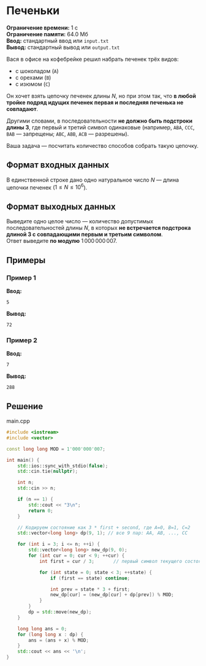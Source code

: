 # Печеньки

**Ограничение времени:** 1 с  
**Ограничение памяти:** 64.0 Мб  
**Ввод:** стандартный ввод или `input.txt`  
**Вывод:** стандартный вывод или `output.txt`

Вася в офисе на кофебрейке решил набрать печенек трёх видов:

- с шоколадом (`A`)
- с орехами (`B`)
- с изюмом (`C`)

Он хочет взять цепочку печенек длины $N$, но при этом так, что **в любой тройке подряд идущих печенек первая и последняя печенька не совпадают**.

Другими словами, в последовательности **не должно быть подстроки длины 3**, где первый и третий символ одинаковые (например, `ABA`, `CCC`, `BAB` — запрещены; `ABC`, `ABB`, `ACB` — разрешены).

Ваша задача — посчитать количество способов собрать такую цепочку.

## Формат входных данных

В единственной строке дано одно натуральное число $N$ — длина цепочки печенек ($1 \leq N \leq 10^6$).

## Формат выходных данных

Выведите одно целое число — количество допустимых последовательностей длины $N$, в которых **не встречается подстрока длиной 3 с совпадающими первым и третьим символом**.  
Ответ выведите **по модулю** $1\,000\,000\,007$.

## Примеры

### Пример 1

**Ввод:**
```
5
```

**Вывод:**
```
72
```

### Пример 2

**Ввод:**
```
7
```

**Вывод:**
```
288
```
## Решение

main.cpp
```cpp
#include <iostream>
#include <vector>

const long long MOD = 1'000'000'007;

int main() {
    std::ios::sync_with_stdio(false);
    std::cin.tie(nullptr);

    int n;
    std::cin >> n;

    if (n == 1) {
        std::cout << "3\n";
        return 0;
    }

    // Кодируем состояние как 3 * first + second, где A=0, B=1, C=2
    std::vector<long long> dp(9, 1); // все 9 пар: AA, AB, ..., CC

    for (int i = 3; i <= n; ++i) {
        std::vector<long long> new_dp(9, 0);
        for (int cur = 0; cur < 9; ++cur) {
            int first = cur / 3;       // первый символ текущего состояния

            for (int state = 0; state < 3; ++state) {
                if (first == state) continue;

                int prev = state * 3 + first;
                new_dp[cur] = (new_dp[cur] + dp[prev]) % MOD;
            }
        }
        dp = std::move(new_dp);
    }

    long long ans = 0;
    for (long long x : dp) {
        ans = (ans + x) % MOD;
    }
    std::cout << ans << '\n';
}
```
